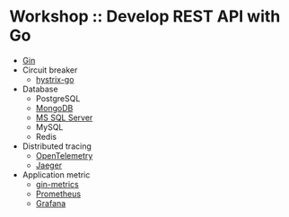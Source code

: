 # Workshop :: Develop REST API with Go
* [Gin](https://github.com/gin-gonic/gin)
* Circuit breaker
  * [hystrix-go](https://github.com/afex/hystrix-go)
* Database
  * PostgreSQL
  * [MongoDB](https://github.com/mongodb/mongo-go-driver)
  * [MS SQL Server](https://docs.microsoft.com/en-us/azure/azure-sql/database/connect-query-go)
  * MySQL
  * Redis
* Distributed tracing
  * [OpenTelemetry](https://opentelemetry.io/)
  * [Jaeger](https://www.jaegertracing.io/)
* Application metric
  * [gin-metrics](https://github.com/penglongli/gin-metrics)
  * [Prometheus](https://prometheus.io/)
  * [Grafana](https://grafana.com/)
